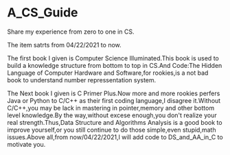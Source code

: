 # A_CS_Guide
Share my experience from zero to one in CS.

The item satrts from 04/22/2021 to now.

The first book I given is Computer Science Illuminated.This book is used to build a knowledge structure from bottom to top in CS.And Code:The Hidden Language of Computer Hardware and Software,for rookies,is a not bad book to understand number repressentation system. 

The Next book I given is C Primer Plus.Now more and more rookies perfers Java or Python to C/C++ as their first coding language,I disagree it.Without C/C++,you may be lack in mastering in pointer,memory and other bottom level knowledge.By the way,without excese enough,you don't realize your real strength.Thus,Data Structure and Algorithms Analysis is a good book to improve yourself,or you still continue to do those simple,even stupid,math issues.Above all,from now/04/22/2021,I will add code to DS_and_AA_in_C to motivate you. 
 
